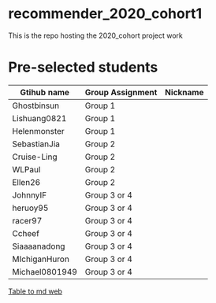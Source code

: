 # recommender_2020_cohort1
This is the repo hosting the 2020_cohort project work

# Pre-selected students
| Gtihub name    | Group Assignment | Nickname |
| -------------- | ---------------- | -------- |
| Ghostbinsun    | Group 1          |          |
| Lishuang0821   | Group 1          |          |
| Helenmonster   | Group 1          |          |
| SebastianJia   | Group 2          |          |
| Cruise-Ling    | Group 2          |          |
| WLPaul         | Group 2          |          |
| Ellen26        | Group 2          |          |
| JohnnyIF       | Group 3 or 4     |          |
| heruoy95       | Group 3 or 4     |          |
| racer97        | Group 3 or 4     |          |
| Ccheef         | Group 3 or 4     |          |
| Siaaaanadong   | Group 3 or 4     |          |
| MIchiganHuron  | Group 3 or 4     |          |
| Michael0801949 | Group 3 or 4     |          |



[Table to md web](https://tabletomarkdown.com/convert-spreadsheet-to-markdown/)
